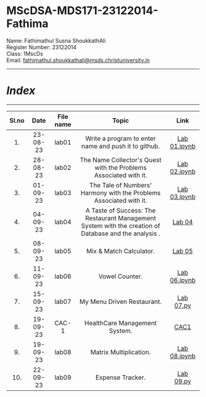 # MScDSA-MDS171-23122014-Fathima

Name: Fathimathul Susna ShoukkathAli     
Register Number: 23122014    
Class: 1MscDs   
Email: fathimathul.shoukkathali@msds.christuniversity.in




***
# ***Index***
***                              



|Sl.no|Date|File name|Topic|Link|
|:----:|:----:|:---:|:----:|:----:|
|1.|23-08-23|lab01|Write a program to enter name and push it to github.|<a href="Lab 01.ipynb">Lab 01.ipynb</a>|      
|2.|28-08-23|lab02|The Name Collector's Quest with the Problems Associated with it.|<a href="Lab 02.ipynb">Lab 02.ipynb</a>|              
|3.|01-09-23|lab03|The Tale of Numbers' Harmony with the Problems Associated with it.|<a href="Lab 03.ipynb">Lab 03.ipynb</a>|                
|4.|04-09-23|lab04|A Taste of Success: The Restaurant Management System with the creation of Database and the analysis .|<a href="Lab 04">Lab 04</a>|             
|5.|08-09-23|lab05|Mix & Match Calculator.|<a href="Lab 05">Lab 05</a>|     
|6.|11-09-23|lab06|Vowel Counter.|<a href="Lab 06.ipynb">Lab 06.ipynb</a>|     
|7.|15-09-23|lab07|My Menu Driven Restaurant.|<a href="Lab 07.py">Lab 07.py</a>|     
|8.|19-09-23|CAC-1|HealthCare Management System.|<a href="CAC1">CAC1</a>|      
|9.|19-09-23|lab08|Matrix Multiplication.|<a href="Lab 08.ipynb">Lab 08.ipynb</a>|        
|10.|22-09-23|lab09|Expense Tracker.|<a href="Lab 09.py">Lab 09.py</a>|         




